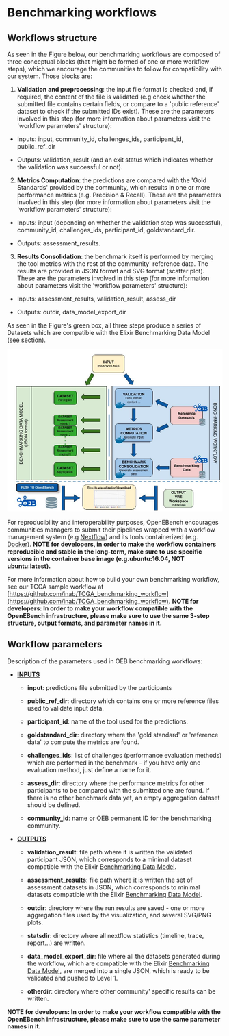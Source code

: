 # Benchmarking workflows

## Workflows structure

As seen in the Figure below, our benchmarking workflows are composed of
three conceptual blocks (that might be formed of one or more workflow
steps), which we encourage the communities to follow for compatibility
with our system. Those blocks are:

1.  **Validation and preprocessing**: the input file format is checked and, if required, the content of the file is validated (e.g check whether the submitted file contains certain fields, or compare to a 'public reference' dataset to check if the submitted IDs exist). These are the parameters involved in this step (for more information about parameters visit the 'workflow parameters' structure):

-   Inputs: input, community_id, challenges_ids, participant_id, public_ref_dir

-   Outputs: validation_result (and an exit status which indicates whether the validation was successful or not).

2.  **Metrics Computation**: the predictions are compared with the \'Gold Standards\' provided by the community, which results in one or more performance metrics (e.g. Precision & Recall). These are the parameters involved in this step (for more information about parameters visit the 'workflow parameters' structure):

-   Inputs: input (depending on whether the validation step was successful), community_id, challenges_ids, participant_id, goldstandard_dir.

-   Outputs: assessment_results.

3.  **Results Consolidation**: the benchmark itself is performed by merging the tool metrics with the rest of the community' reference data. The results are provided in JSON format and SVG format (scatter plot). These are the parameters involved in this step (for more information about parameters visit the 'workflow parameters' structure):

-   Inputs: assessment_results, validation_result, assess_dir

-   Outputs: outdir, data_model_export_dir

As seen in the Figure's green box, all three steps produce a series of
Datasets which are compatible with the Elixir Benchmarking Data
Model ([see section](./level_1.md)).

![1](../media/image7.jpg)

For reproducibility and interoperability purposes, OpenEBench encourages
communities managers to submit their pipelines wrapped with a workflow
management system (e.g [Nextflow](https://www.nextflow.io/)) and its tools
containerized (e.g. [Docker](https://www.docker.com/)). **NOTE for developers, in
order to make the workflow containers reproducible and stable in the
long-term, make sure to use specific versions in the container base
image (e.g.ubuntu:16.04, NOT ubuntu:latest).**

For more information about how to build your own benchmarking workflow,
see our TCGA sample workflow at
[https://github.com/inab/TCGA_benchmarking_workflow](https://github.com/inab/TCGA_benchmarking_workflow). **NOTE
for developers: In order to make your workflow compatible with the
OpenEBench infrastructure, please make sure to use the same 3-step
structure, output formats, and parameter names in it.**

## Workflow parameters

Description of the parameters used in OEB benchmarking workflows:

-   **<u>INPUTS</u>**

    -   **input**: predictions file submitted by the participants

    -   **public_ref_dir**: directory which contains one or more reference files used to validate input data.

    -   **participant_id**: name of the tool used for the predictions.

    -   **goldstandard_dir**: directory where the 'gold standard' or 'reference data' to compute the metrics are found.

    -   **challenges_ids**: list of challenges (performance evaluation methods) which are performed in the benchmark - if you have only one evaluation method, just define a name for it.

    -   **assess_dir**: directory where the performance metrics for other participants to be compared with the submitted one are found. If there is no other benchmark data yet, an empty aggregation dataset should be defined.

    -   **community_id**: name or OEB permanent ID for the benchmarking community.

-   **<u>OUTPUTS</u>**

    -   **validation_result**: file path where it is written the validated participant JSON, which corresponds to a minimal dataset compatible with the Elixir [Benchmarking Data Model](./level_1.md).

    -   **assessment_results**: file path where it is written the set of assessment datasets in JSON, which corresponds to minimal datasets compatible with the Elixir [Benchmarking Data Model](./level_1.md).

    -   **outdir**: directory where the run results are saved - one or more aggregation files used by the visualization, and several SVG/PNG plots.

    -   **statsdir**: directory where all nextflow statistics (timeline, trace, report...) are written.

    -   **data_model_export_dir**: file where all the datasets generated during the workflow, which are compatible with the Elixir [Benchmarking Data Model](./level_1.md), are merged into a single JSON, which is ready to be validated and pushed to Level 1.

    -   **otherdir**: directory where other community' specific results can be written.

**NOTE for developers: In order to make your workflow compatible with
the OpenEBench infrastructure, please make sure to use the same
parameter names in it.**
